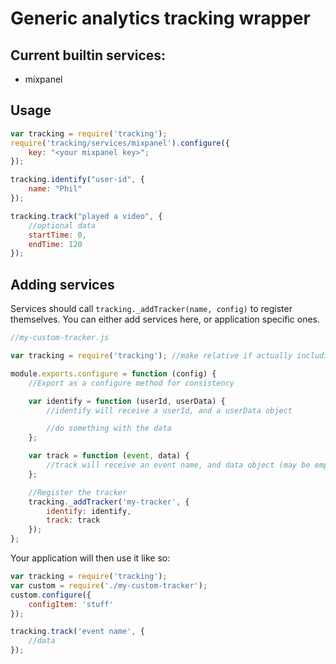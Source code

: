 # Generic analytics tracking wrapper

## Current builtin services:

* mixpanel

## Usage

```javascript
var tracking = require('tracking');
require('tracking/services/mixpanel').configure({
    key: "<your mixpanel key>";
});

tracking.identify("user-id", {
    name: "Phil"
});

tracking.track("played a video", {
    //optional data
    startTime: 0,
    endTime: 120
});
```

## Adding services

Services should call `tracking._addTracker(name, config)` to register themselves. You can either add services here, or application specific ones.

```javascript
//my-custom-tracker.js

var tracking = require('tracking'); //make relative if actually including in this repo

module.exports.configure = function (config) {
    //Export as a configure method for consistency

    var identify = function (userId, userData) {
        //identify will receive a userId, and a userData object

        //do something with the data
    };

    var track = function (event, data) {
        //track will receive an event name, and data object (may be empty if not provided
    };

    //Register the tracker
    tracking._addTracker('my-tracker', {
        identify: identify,
        track: track
    });
};
```

Your application will then use it like so:

```javascript
var tracking = require('tracking');
var custom = require('./my-custom-tracker');
custom.configure({
    configItem: 'stuff'
});

tracking.track('event name', {
    //data
});
```
